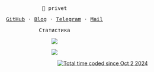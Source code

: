 <p align="center"><samp>👋 privet</samp></p>
<p align="center"><samp><a href="https://github.com/nokisev">GitHub</a> · <a href="https://nokisev.me">Blog</a> · <a href="https://t.me/nokisev_bot">Telegram</a> · <a href="mailto:nokisev@mail.ru">Mail</a></samp></p>

<p align="center"><samp>Статистика</samp></p>
<p align="center">
  <img src="https://github-readme-stats.vercel.app/api?username=nokisev&show_icons=true&theme=graywhite&count_private=true&hide_title=true&hide_rank=true&text_bold=false&include_all_commits=true">
</p>
<p  align='center'>
 <img src="https://64.media.tumblr.com/abfb1ad8dfb6dbff79a0425e22216c3f/tumblr_nm6qabEDjk1rvxid3o1_500.gifv"/>
</p>
<p align="right">
 <a href="https://wakatime.com/@6c8b5a41-3319-4bff-960c-e202aea18a81"><img src="https://wakatime.com/badge/user/6c8b5a41-3319-4bff-960c-e202aea18a81.svg" alt="Total time coded since Oct 2 2024" /></a>
</p>



